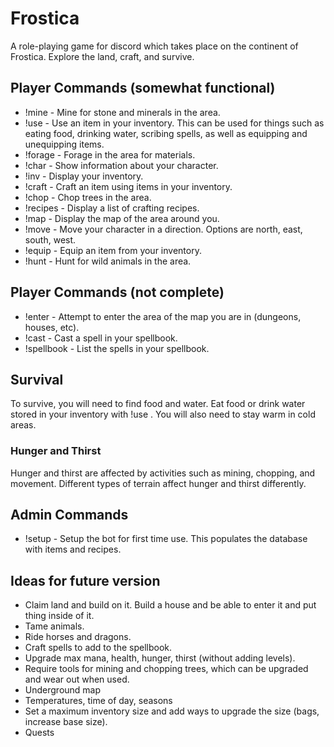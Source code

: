 # Frostica
A role-playing game for discord which takes place on the continent of Frostica. Explore the land, craft, and survive.

## Player Commands (somewhat functional)
* !mine - Mine for stone and minerals in the area.
* !use <item> - Use an item in your inventory. This can be used for things such as eating food, drinking water, scribing
 spells, as well as equipping and unequipping items.
* !forage - Forage in the area for materials.
* !char - Show information about your character.
* !inv - Display your inventory.
* !craft <item> - Craft an item using items in your inventory.
* !chop - Chop trees in the area.
* !recipes - Display a list of crafting recipes.
* !map - Display the map of the area around you.
* !move <direction> - Move your character in a direction. Options are north, east, south, west.
* !equip <item> - Equip an item from your inventory.
* !hunt - Hunt for wild animals in the area.

## Player Commands (not complete)
* !enter - Attempt to enter the area of the map you are in (dungeons, houses, etc).
* !cast <spell> - Cast a spell in your spellbook.
* !spellbook - List the spells in your spellbook.

## Survival
To survive, you will need to find food and water. Eat food or drink water stored in your inventory with !use <item>. 
You will also need to stay warm in cold areas.

### Hunger and Thirst
Hunger and thirst are affected by activities such as mining, chopping, and movement. Different types of terrain affect 
hunger and thirst differently.

## Admin Commands
* !setup - Setup the bot for first time use. This populates the database with items and recipes.


## Ideas for future version
* Claim land and build on it. Build a house and be able to enter it and put thing inside of it.
* Tame animals.
* Ride horses and dragons.
* Craft spells to add to the spellbook.
* Upgrade max mana, health, hunger, thirst (without adding levels).
* Require tools for mining and chopping trees, which can be upgraded and wear out when used.
* Underground map
* Temperatures, time of day, seasons
* Set a maximum inventory size and add ways to upgrade the size (bags, increase base size).
* Quests